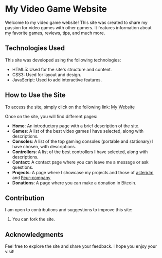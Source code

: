 # My Video Game Website

Welcome to my video game website! This site was created to share my passion for video games with other gamers. It features information about my favorite games, reviews, tips, and much more.

## Technologies Used

This site was developed using the following technologies:

- HTML5: Used for the site's structure and content.
- CSS3: Used for layout and design.
- JavaScript: Used to add interactive features.

## How to Use the Site

To access the site, simply click on the following link: [My Website](https://rmbi.ch/vital/)

Once on the site, you will find different pages:

- **Home**: An introductory page with a brief description of the site.
- **Games**: A list of the best video games I have selected, along with descriptions.
- **Consoles**: A list of the top gaming consoles (portable and stationary) I have chosen, with descriptions.
- **Controllers**: A list of the best controllers I have selected, along with descriptions.
- **Contact**: A contact page where you can leave me a message or ask questions.
- **Projects**: A page where I showcase my projects and those of [asterjdm](https://github.com/asterjdm) and [Feur-company](https://github.com/Feur-company)
- **Donations**: A page where you can make a donation in Bitcoin.

## Contribution

I am open to contributions and suggestions to improve this site:

1. You can fork the site.

## Acknowledgments

Feel free to explore the site and share your feedback. I hope you enjoy your visit!
